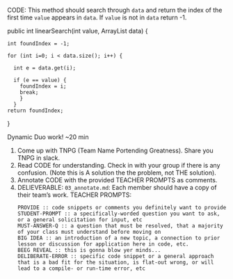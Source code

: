 
CODE: This method should search through `data` and return the index of the first time `value` appears in `data`. If `value` is not in `data` return -1.

  public int linearSearch(int value, ArrayList<Integer> data) {

    int foundIndex = -1;

    for (int i=0; i < data.size(); i++) {

      int e = data.get(i);

      if (e == value) {
        foundIndex = i;
        break;
        }
      }
    return foundIndex;
  }



Dynamic Duo work! ~20 min
1. Come up with TNPG (Team Name Portending Greatness). Share you TNPG in slack.
2. Read CODE for understanding. Check in with your group if there is any confusion. (Note this is A solution the the problem, not THE solution).
3. Annotate CODE with the provided TEACHER PROMPTS as comments.
4. DELIEVERABLE: `03_annotate.md`: Each member should have a copy of their team’s work.
  TEACHER PROMPTS:
    ```
    PROVIDE :: code snippets or comments you definitely want to provide
    STUDENT-PROMPT :: a specifically-worded question you want to ask, or a general solicitation for input, etc
    MUST-ANSWER-Q :: a question that must be resolved, that a majority of your class must understand before moving on
    BIG IDEA :: an introduction of a new topic, a connection to prior lesson or discussion for application here in code, etc.
    BEEG REVEAL :: this is gonna blow yer minds...
    DELIBERATE-ERROR :: specific code snippet or a general approach that is a bad fit for the situation, is flat-out wrong, or will lead to a compile- or run-time error, etc
